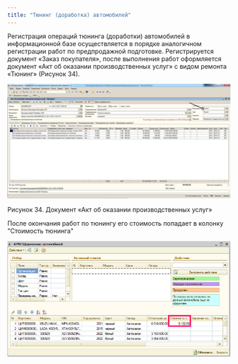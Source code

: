 ```yaml
---
title: "Тюнинг (доработка) автомобилей"
---
```


Регистрация операций тюнинга (доработки) автомобилей в информационной базе осуществляется в порядке аналогичном регистрации работ по предпродажной подготовке. Регистрируется документ «Заказ покупателя», после выполнения работ оформляется документ «Акт об оказании производственных услуг» с видом ремонта «Тюнинг» (Рисунок 34).

![](UPP/_attach/lu20443snoa_tmp_ac58a19bc5ec3ba5.jpg)

Рисунок 34. Документ «Акт об оказании производственных услуг»

После окончания работ по тюнингу его стоимость попадает в колонку "Стоимость тюнинга" 

![](UPP/_attach/Pasted%20image%2020221125135858.png)